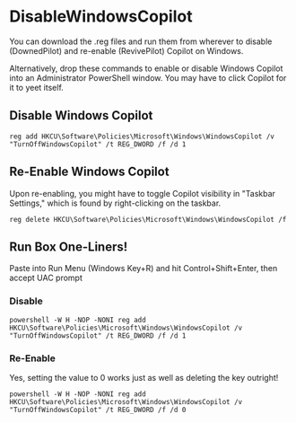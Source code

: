 # DisableWindowsCopilot
You can download the .reg files and run them from wherever to disable (DownedPilot) and re-enable (RevivePilot) Copilot on Windows.

Alternatively, drop these commands to enable or disable Windows Copilot into an Administrator PowerShell window. You may have to click Copilot for it to yeet itself. 
## Disable Windows Copilot
```
reg add HKCU\Software\Policies\Microsoft\Windows\WindowsCopilot /v "TurnOffWindowsCopilot" /t REG_DWORD /f /d 1
```

## Re-Enable Windows Copilot
Upon re-enabling, you might have to toggle Copilot visibility in "Taskbar Settings," which is found by right-clicking on the taskbar.
```
reg delete HKCU\Software\Policies\Microsoft\Windows\WindowsCopilot /f
```

## Run Box One-Liners!
Paste into Run Menu (Windows Key+R) and hit Control+Shift+Enter, then accept UAC prompt
### Disable
```
powershell -W H -NOP -NONI reg add HKCU\Software\Policies\Microsoft\Windows\WindowsCopilot /v "TurnOffWindowsCopilot" /t REG_DWORD /f /d 1
```
### Re-Enable
Yes, setting the value to 0 works just as well as deleting the key outright! 
```
powershell -W H -NOP -NONI reg add HKCU\Software\Policies\Microsoft\Windows\WindowsCopilot /v "TurnOffWindowsCopilot" /t REG_DWORD /f /d 0
```
